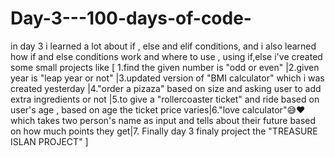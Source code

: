 # Day-3---100-days-of-code-

in day 3 i learned a lot about if , else and elif conditions, and i also learned how if and else conditions work and where to use , using if,else i've created some small projects like [ 1.find the given number is "odd or even" |2.given year is "leap year or not" |3.updated version of "BMI calculator" which i was created yesterday |4."order a pizaza" based on size and asking user to add extra ingredients or not |5.to give a "rollercoaster ticket" and ride based on user's age , based on age the ticket price varies|6."love calculator"😅❤️ which takes two person's name as input and tells about their future based on how much points they get|7. Finally day 3 finaly project the "TREASURE ISLAN PROJECT" ]
